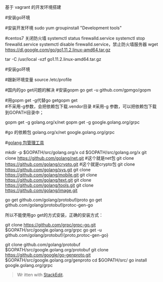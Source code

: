 基于 vagrant 的开发环境搭建

#安装go环境


#安装开发环境
sudo yum groupinstall "Development tools"


#centos7 关闭防火墙
systemctl status firewalld.service
systemctl stop firewalld.service
systemctl disable firewalld.service，禁止防火墙服务器
wget https://dl.google.com/go/go1.11.2.linux-amd64.tar.gz

tar -C /usr/local -xzf go1.11.2.linux-amd64.tar.gz


#安装go环境



#跟新环境变量
source /etc/profile

#国内的go get问题的解决
#安装gopm
go get -u github.com/gpmgo/gopm

#用gopm get -g代替go getgopm get  
#不采用-g参数，会把依赖包下载.vendor目录 
#采用-g 参数，可以把依赖包下载到GOPATH目录中；

gopm get -g golang.org/x/net
gopm get -g google.golang.org/grpc

#go 的依赖包
golang.org/x/net
google.golang.org/grpc


#[golang 包管理工具](https://blog.csdn.net/fenglailea/article/details/79107124)

mkdir -p $GOPATH/src/golang.org/x
cd $GOPATH/src/golang.org/x
git clone https://github.com/golang/net.git #这个就是net包
git clone https://github.com/golang/crypto.git #这个就是crypto包
git clone https://github.com/golang/sys.git
git clone https://github.com/golang/mobile.git
git clone https://github.com/golang/text.git
git clone https://github.com/golang/tools.git
git clone https://github.com/golang/image.git

go get github.com/golang/protobuf/proto
go get github.com/golang/protobuf/protoc-gen-go

所以不能使用go get的方式安装，正确的安装方式：

git clone https://github.com/grpc/grpc-go.git $GOPATH/src/google.golang.org/grpc
go get -u github.com/golang/protobuf/{proto,protoc-gen-go}

git clone github.com/golang/protobuf
$GOPATH/src/google.golang.org/protobuf
git clone https://github.com/google/go-genproto.git $GOPATH/src/google.golang.org/genproto
cd $GOPATH/src/
go install google.golang.org/grpc


> Wr
itten with [StackEdit](https://stackedit.io/).
<!--stackedit_data:
eyJoaXN0b3J5IjpbMTgxOTkwMTgyNiwyODM3MTg2OTEsLTEwNj
E2NjI4MSwtMTI1MTUzOTUyNSwtMTI1MzQ3MTg3MSwtMTk2NTE5
MzY0Myw0NzczMDQ1NzUsMTE3Njg3NDA2Miw0MjUwOTY3MzAsMT
cwOTEwMjE1NiwtMTc3MDYzNDQzMiwtMTQyMzE3MzUzXX0=
-->